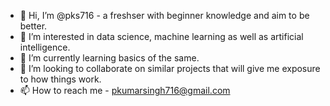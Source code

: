 - 👋 Hi, I’m @pks716 - a freshser with beginner knowledge and aim to be better.
- 👀 I’m interested in data science, machine learning as well as artificial intelligence.
- 🌱 I’m currently learning basics of the same.
- 💞️ I’m looking to collaborate on similar projects that will give me exposure to how things work.
- 📫 How to reach me - pkumarsingh716@gmail.com

<!---
pks716/pks716 is a ✨ special ✨ repository because its `README.md` (this file) appears on your GitHub profile.
You can click the Preview link to take a look at your changes.
--->
